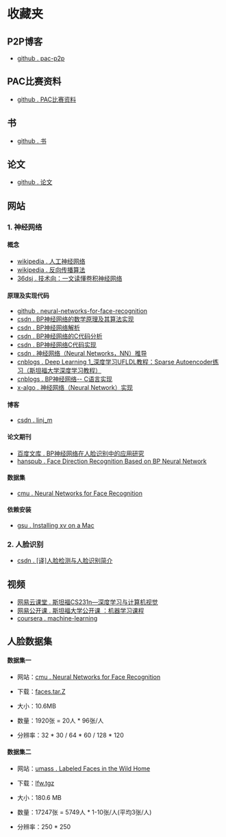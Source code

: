 # 收藏夹

## P2P博客

* [github . pac-p2p](https://pac-p2p.github.io/notes/)


## PAC比赛资料

* [github . PAC比赛资料](https://github.com/PAC-P2P/Collection/tree/master/PAC%E6%AF%94%E8%B5%9B%E8%B5%84%E6%96%99)

## 书

* [github . 书](https://github.com/PAC-P2P/Collection/tree/master/%E4%B9%A6)

## 论文

* [github . 论文](https://github.com/PAC-P2P/Collection)


## 网站

### 1. 神经网络

#### 概念

* [wikipedia . 人工神经网络](https://zh.wikipedia.org/wiki/%E4%BA%BA%E5%B7%A5%E7%A5%9E%E7%BB%8F%E7%BD%91%E7%BB%9C)
* [wikipedia . 反向传播算法](https://zh.wikipedia.org/wiki/%E5%8F%8D%E5%90%91%E4%BC%A0%E6%92%AD%E7%AE%97%E6%B3%95)
* [36dsj . 技术向：一文读懂卷积神经网络](http://www.36dsj.com/archives/24006)

#### 原理及实现代码

* [github . neural-networks-for-face-recognition](https://github.com/PAC-P2P/artificial-intelligence/tree/master/neural-networks-for-face-recognition)
* [csdn . BP神经网络的数学原理及其算法实现](http://blog.csdn.net/zhongkejingwang/article/details/44514073)
* [csdn . BP神经网络解析](http://blog.csdn.net/linj_m/article/details/9897839)
* [csdn . BP神经网络的C代码分析](http://blog.csdn.net/linj_m/article/details/40679085)
* [csdn . BP神经网络C代码实现](http://blog.csdn.net/xiaoch1222/article/details/51332297)
* [csdn . 神经网络（Neural Networks，NN）推导](http://blog.csdn.net/endlch/article/details/46933861)
* [cnblogs . Deep Learning 1_深度学习UFLDL教程：Sparse Autoencoder练习（斯坦福大学深度学习教程）](http://www.cnblogs.com/dmzhuo/p/4917298.html)
* [cnblogs . BP神经网络-- C语言实现](http://www.cnblogs.com/jzhlin/archive/2012/07/30/bp_c.html)
* [x-algo . 神经网络（Neural Network）实现](http://x-algo.cn/index.php/2016/04/19/neural-networks-neural-network/)

#### 博客

* [csdn . linj_m](http://blog.csdn.net/linj_m)

#### 论文期刊

* [百度文库 . BP神经网络在人脸识别中的应用研究](https://wenku.baidu.com/view/ab7139f47e21af45b307a8d7)
* [hanspub . Face Direction Recognition Based on BP Neural Network](https://image.hanspub.org/Html/8-1540716_19843.htm)


#### 数据集

* [cmu . Neural Networks for Face Recognition](http://www.cs.cmu.edu/afs/cs.cmu.edu/user/mitchell/ftp/faces.html)


#### 依赖安装

* [gsu . Installing xv on a Mac](http://carmaux.cs.gsu.edu/xv_install_mac.html)

### 2. 人脸识别

* [csdn . [译]人脸检测与人脸识别简介](http://blog.csdn.net/sununs11/article/details/7758142)

## 视频

* [网易云课堂 . 斯坦福CS231n—深度学习与计算机视觉](http://study.163.com/course/courseMain.htm?courseId=1003223001)
* [网易公开课 . 斯坦福大学公开课 ：机器学习课程](http://open.163.com/special/opencourse/machinelearning.html)
* [coursera . machine-learning](https://www.coursera.org/learn/machine-learning)

## 人脸数据集


#### 数据集一

* 网站：[cmu . Neural Networks for Face Recognition](http://www.cs.cmu.edu/afs/cs.cmu.edu/user/mitchell/ftp/faces.html)

* 下载：[faces.tar.Z](http://www.cs.cmu.edu/afs/cs.cmu.edu/project/theo-8/faceimages/faces.tar.Z)

* 大小：10.6MB

* 数量：1920张 = 20人 * 96张/人

* 分辨率：32 * 30 / 64 * 60 / 128 * 120

#### 数据集二


* 网站：[umass . Labeled Faces in the Wild Home](http://vis-www.cs.umass.edu/lfw/)

* 下载：[lfw.tgz](http://vis-www.cs.umass.edu/lfw/lfw.tgz)

* 大小：180.6 MB

* 数量：17247张 = 5749人 * 1-10张/人(平均3张/人)

* 分辨率：250 * 250
